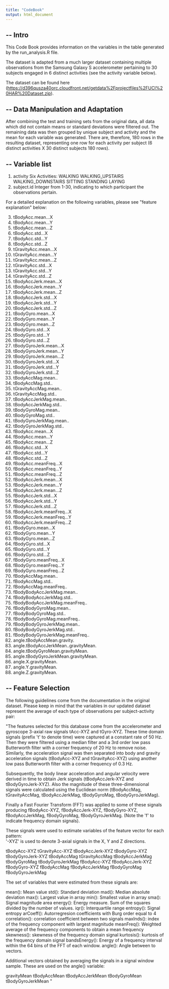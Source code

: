 ```yaml
---
title: "CodeBook"
output: html_document
---
```


--
Intro
--

This Code Book provides information on the variables in the table generated by the run_analysis.R file.

The dataset is adapted from a much larger dataset containing multiple observations from the Samsung Galaxy S accelerometer pertaining to 30 subjects engaged in 6 distinct activities (see the activity variable below).

The dataset can be found here (https://d396qusza40orc.cloudfront.net/getdata%2Fprojectfiles%2FUCI%20HAR%20Dataset.zip).

--
Data Manipulation and Adaptation
--
After combining the test and training sets from the original data, all data which did not contain means or standard deviations were filtered out. The remaining data was then grouped by unique subject and activity and the mean for each variable was generated. There are, therefore, 180 rows in the resulting dataset, representing one row for each activity per subject (6 distinct activities X 30 distinct subjects 180 rows).

--
Variable list
--

1. activity 
  Six Activities:
    WALKING
    WALKING_UPSTAIRS
    WALKING_DOWNSTAIRS
    SITTING
    STANDING
    LAYING
2. subject.id
  Integer from 1-30, indicating to which participant the observations pertain.

For a detailed explanation on the following variables, please see "feature explanation" below:

3. tBodyAcc.mean...X
4. tBodyAcc.mean...Y
5. tBodyAcc.mean...Z
6. tBodyAcc.std...X
7. tBodyAcc.std...Y
8. tBodyAcc.std...Z
9. tGravityAcc.mean...X
10. tGravityAcc.mean...Y
11. tGravityAcc.mean...Z
12. tGravityAcc.std...X
13. tGravityAcc.std...Y
14. tGravityAcc.std...Z
15. tBodyAccJerk.mean...X
16. tBodyAccJerk.mean...Y
17. tBodyAccJerk.mean...Z
18. tBodyAccJerk.std...X
19. tBodyAccJerk.std...Y
20. tBodyAccJerk.std...Z
21. tBodyGyro.mean...X
22. tBodyGyro.mean...Y
23. tBodyGyro.mean...Z
24. tBodyGyro.std...X
25. tBodyGyro.std...Y
26. tBodyGyro.std...Z
27. tBodyGyroJerk.mean...X
28. tBodyGyroJerk.mean...Y
29. tBodyGyroJerk.mean...Z
30. tBodyGyroJerk.std...X
31. tBodyGyroJerk.std...Y
32. tBodyGyroJerk.std...Z
33. tBodyAccMag.mean..
34. tBodyAccMag.std..
35. tGravityAccMag.mean..
36. tGravityAccMag.std..
37. tBodyAccJerkMag.mean..
38. tBodyAccJerkMag.std..
39. tBodyGyroMag.mean..
40. tBodyGyroMag.std..
41. tBodyGyroJerkMag.mean..
42. tBodyGyroJerkMag.std..
43. fBodyAcc.mean...X
44. fBodyAcc.mean...Y
45. fBodyAcc.mean...Z
46. fBodyAcc.std...X
47. fBodyAcc.std...Y
48. fBodyAcc.std...Z
49. fBodyAcc.meanFreq...X
50. fBodyAcc.meanFreq...Y
51. fBodyAcc.meanFreq...Z
52. fBodyAccJerk.mean...X
53. fBodyAccJerk.mean...Y
54. fBodyAccJerk.mean...Z
55. fBodyAccJerk.std...X
56. fBodyAccJerk.std...Y
57. fBodyAccJerk.std...Z
58. fBodyAccJerk.meanFreq...X
59. fBodyAccJerk.meanFreq...Y
60. fBodyAccJerk.meanFreq...Z
61. fBodyGyro.mean...X
62. fBodyGyro.mean...Y
63. fBodyGyro.mean...Z
64. fBodyGyro.std...X
65. fBodyGyro.std...Y
66. fBodyGyro.std...Z
67. fBodyGyro.meanFreq...X
68. fBodyGyro.meanFreq...Y
69. fBodyGyro.meanFreq...Z
70. fBodyAccMag.mean..
71. fBodyAccMag.std..
72. fBodyAccMag.meanFreq..
73. fBodyBodyAccJerkMag.mean..
74. fBodyBodyAccJerkMag.std..
75. fBodyBodyAccJerkMag.meanFreq..
76. fBodyBodyGyroMag.mean..
77. fBodyBodyGyroMag.std..
78. fBodyBodyGyroMag.meanFreq..
79. fBodyBodyGyroJerkMag.mean..
80. fBodyBodyGyroJerkMag.std..
81. fBodyBodyGyroJerkMag.meanFreq..
82. angle.tBodyAccMean.gravity.
83. angle.tBodyAccJerkMean..gravityMean.
84. angle.tBodyGyroMean.gravityMean.
85. angle.tBodyGyroJerkMean.gravityMean.
86. angle.X.gravityMean.
87. angle.Y.gravityMean.
88. angle.Z.gravityMean.


--
Feature Selection
--

The following guidelines come from the documentation in the original dataset. Please keep in mind that the variables in our updated dataset represent the average of each type of observations per subject-activity pair:

"The features selected for this database come from the accelerometer and gyroscope 3-axial raw signals tAcc-XYZ and tGyro-XYZ. These time domain signals (prefix 't' to denote time) were captured at a constant rate of 50 Hz. Then they were filtered using a median filter and a 3rd order low pass Butterworth filter with a corner frequency of 20 Hz to remove noise. Similarly, the acceleration signal was then separated into body and gravity acceleration signals (tBodyAcc-XYZ and tGravityAcc-XYZ) using another low pass Butterworth filter with a corner frequency of 0.3 Hz. 

Subsequently, the body linear acceleration and angular velocity were derived in time to obtain Jerk signals (tBodyAccJerk-XYZ and tBodyGyroJerk-XYZ). Also the magnitude of these three-dimensional signals were calculated using the Euclidean norm (tBodyAccMag, tGravityAccMag, tBodyAccJerkMag, tBodyGyroMag, tBodyGyroJerkMag). 

Finally a Fast Fourier Transform (FFT) was applied to some of these signals producing fBodyAcc-XYZ, fBodyAccJerk-XYZ, fBodyGyro-XYZ, fBodyAccJerkMag, fBodyGyroMag, fBodyGyroJerkMag. (Note the 'f' to indicate frequency domain signals). 

These signals were used to estimate variables of the feature vector for each pattern:  
'-XYZ' is used to denote 3-axial signals in the X, Y and Z directions.

tBodyAcc-XYZ
tGravityAcc-XYZ
tBodyAccJerk-XYZ
tBodyGyro-XYZ
tBodyGyroJerk-XYZ
tBodyAccMag
tGravityAccMag
tBodyAccJerkMag
tBodyGyroMag
tBodyGyroJerkMag
fBodyAcc-XYZ
fBodyAccJerk-XYZ
fBodyGyro-XYZ
fBodyAccMag
fBodyAccJerkMag
fBodyGyroMag
fBodyGyroJerkMag

The set of variables that were estimated from these signals are: 

mean(): Mean value
std(): Standard deviation
mad(): Median absolute deviation 
max(): Largest value in array
min(): Smallest value in array
sma(): Signal magnitude area
energy(): Energy measure. Sum of the squares divided by the number of values. 
iqr(): Interquartile range 
entropy(): Signal entropy
arCoeff(): Autorregresion coefficients with Burg order equal to 4
correlation(): correlation coefficient between two signals
maxInds(): index of the frequency component with largest magnitude
meanFreq(): Weighted average of the frequency components to obtain a mean frequency
skewness(): skewness of the frequency domain signal 
kurtosis(): kurtosis of the frequency domain signal 
bandsEnergy(): Energy of a frequency interval within the 64 bins of the FFT of each window.
angle(): Angle between to vectors.

Additional vectors obtained by averaging the signals in a signal window sample. These are used on the angle() variable:

gravityMean
tBodyAccMean
tBodyAccJerkMean
tBodyGyroMean
tBodyGyroJerkMean
"